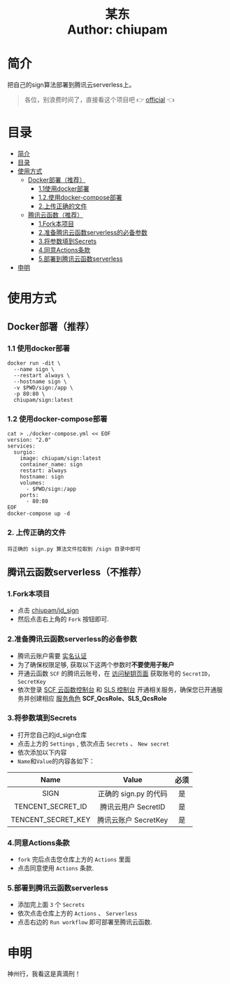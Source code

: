 <h1 align="center">
  某东
  <br>
  Author: chiupam
</h1>

# 简介
把自己的sign算法部署到腾讯云serverless上。
> 各位，别浪费时间了，直接看这个项目吧 👉 [official](https://github.com/chiupam/Docker/blob/main/official/README.md) 👈
# 目录
- [简介](#简介)
- [目录](#目录)
- [使用方式](#使用方式)
  - [Docker部署（推荐）](#docker部署推荐)
    - [1.1使用docker部署](#11-使用docker部署)
    - [1.2.使用docker-compose部署](#12-使用docker-compose部署)
    - [2.上传正确的文件](#2-上传正确的文件)
  - [腾讯云函数（推荐）](#腾讯云函数serverless不推荐)
    - [1.Fork本项目](#1fork本项目)
    - [2.准备腾讯云函数serverless的必备参数](#2准备腾讯云函数serverless的必备参数)
    - [3.将参数填到Secrets](#3将参数填到Secrets)
    - [4.同意Actions条款](#4同意Actions条款)
    - [5.部署到腾讯云函数serverless](#5部署到腾讯云函数serverless)
- [申明](#申明)
# 使用方式
## Docker部署（推荐）
### 1.1 使用docker部署
```shell
docker run -dit \
  --name sign \
  --restart always \
  --hostname sign \
  -v $PWD/sign:/app \
  -p 80:80 \
  chiupam/sign:latest
```
### 1.2 使用docker-compose部署
```shell
cat > ./docker-compose.yml << EOF
version: "2.0"
services:
  surgio:
    image: chiupam/sign:latest
    container_name: sign
    restart: always
    hostname: sign
    volumes:
      - $PWD/sign:/app
    ports:
      - 80:80
EOF
docker-compose up -d
```
### 2. 上传正确的文件
```text
将正确的 sign.py 算法文件拉取到 /sign 目录中即可
```
## 腾讯云函数serverless（不推荐）
### 1.Fork本项目
- 点击 [chiupam/jd_sign](https://github.com/chiupam/jd_sign)
- 然后点击右上角的 `Fork` 按钮即可.
### 2.准备腾讯云函数serverless的必备参数
- 腾讯云账户需要 [实名认证](https://console.cloud.tencent.com/developer/auth)
- 为了确保权限足够, 获取以下这两个参数时**不要使用子账户**
- 开通云函数 `SCF` 的腾讯云账号，在 [访问秘钥页面](https://console.cloud.tencent.com/cam/capi) 获取账号的 `SecretID`，`SecretKey`
- 依次登录 [SCF 云函数控制台](https://console.cloud.tencent.com/scf) 和 [SLS 控制台](https://console.cloud.tencent.com/sls) 开通相关服务，确保您已开通服务并创建相应 [服务角色](https://console.cloud.tencent.com/cam/role) **SCF_QcsRole、SLS_QcsRole**
### 3.将参数填到Secrets
- 打开您自己的jd_sign仓库
- 点击上方的 `Settings` , 依次点击 `Secrets` 、 `New secret`
- 依次添加以下内容
- `Name`和`Value`的内容各如下：
  
|        Name        |      Value      | 必须  |
|:------------------:|:---------------:|:---:|
|        SIGN        | 正确的 sign.py 的代码 |  是  |
| TENCENT_SECRET_ID  | 腾讯云用户 SecretID  |  是  |
| TENCENT_SECRET_KEY | 腾讯云账户 SecretKey |  是  |

### 4.同意Actions条款
- `fork` 完后点击您仓库上方的 `Actions` 里面
- 点击同意使用 `Actions` 条款.
### 5.部署到腾讯云函数serverless
- 添加完上面 `3` 个 `Secrets` 
- 依次点击仓库上方的 `Actions` 、 `Serverless`
- 点击右边的 `Run workflow` 即可部署至腾讯云函数.
# 申明
神州行，我看这是真滴刑！